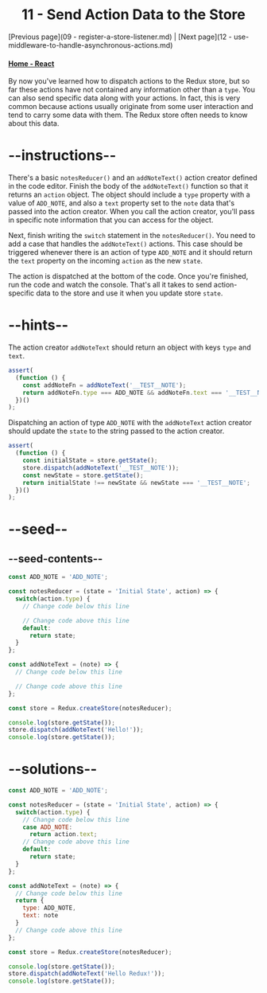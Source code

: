 # <center>11 - Send Action Data to the Store </center>

[Previous page](09 - register-a-store-listener.md) | [Next page](12 - use-middleware-to-handle-asynchronous-actions.md)

#### [Home - React](./README.md)



By now you've learned how to dispatch actions to the Redux store, but so far these actions have not contained any information other than a `type`. You can also send specific data along with your actions. In fact, this is very common because actions usually originate from some user interaction and tend to carry some data with them. The Redux store often needs to know about this data.

# --instructions--

There's a basic `notesReducer()` and an `addNoteText()` action creator defined in the code editor. Finish the body of the `addNoteText()` function so that it returns an `action` object. The object should include a `type` property with a value of `ADD_NOTE`, and also a `text` property set to the `note` data that's passed into the action creator. When you call the action creator, you'll pass in specific note information that you can access for the object.

Next, finish writing the `switch` statement in the `notesReducer()`. You need to add a case that handles the `addNoteText()` actions. This case should be triggered whenever there is an action of type `ADD_NOTE` and it should return the `text` property on the incoming `action` as the new `state`.

The action is dispatched at the bottom of the code. Once you're finished, run the code and watch the console. That's all it takes to send action-specific data to the store and use it when you update store `state`.

# --hints--

The action creator `addNoteText` should return an object with keys `type` and `text`.

```js
assert(
  (function () {
    const addNoteFn = addNoteText('__TEST__NOTE');
    return addNoteFn.type === ADD_NOTE && addNoteFn.text === '__TEST__NOTE';
  })()
);
```

Dispatching an action of type `ADD_NOTE` with the `addNoteText` action creator should update the `state` to the string passed to the action creator.

```js
assert(
  (function () {
    const initialState = store.getState();
    store.dispatch(addNoteText('__TEST__NOTE'));
    const newState = store.getState();
    return initialState !== newState && newState === '__TEST__NOTE';
  })()
);
```

# --seed--

## --seed-contents--

```js
const ADD_NOTE = 'ADD_NOTE';

const notesReducer = (state = 'Initial State', action) => {
  switch(action.type) {
    // Change code below this line

    // Change code above this line
    default:
      return state;
  }
};

const addNoteText = (note) => {
  // Change code below this line

  // Change code above this line
};

const store = Redux.createStore(notesReducer);

console.log(store.getState());
store.dispatch(addNoteText('Hello!'));
console.log(store.getState());
```

# --solutions--

```js
const ADD_NOTE = 'ADD_NOTE';

const notesReducer = (state = 'Initial State', action) => {
  switch(action.type) {
    // Change code below this line
    case ADD_NOTE:
      return action.text;
    // Change code above this line
    default:
      return state;
  }
};

const addNoteText = (note) => {
  // Change code below this line
  return {
    type: ADD_NOTE,
    text: note
  }
  // Change code above this line
};

const store = Redux.createStore(notesReducer);

console.log(store.getState());
store.dispatch(addNoteText('Hello Redux!'));
console.log(store.getState());
```
